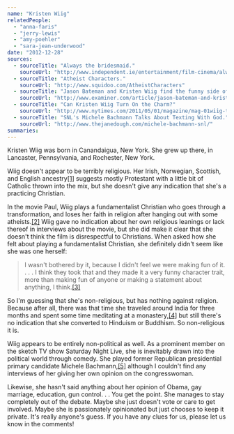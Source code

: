 ```yaml
---
name: "Kristen Wiig"
relatedPeople:
  - "anna-faris"
  - "jerry-lewis"
  - "amy-poehler"
  - "sara-jean-underwood"
date: "2012-12-28"
sources:
  - sourceTitle: "Always the bridesmaid."
    sourceUrl: "http://www.independent.ie/entertainment/film-cinema/always-the-bridesmaid-2677666.html"
  - sourceTitle: "Atheist Characters."
    sourceUrl: "http://www.squidoo.com/AtheistCharacters"
  - sourceTitle: "Jason Bateman and Kristen Wiig find the funny side of fanaticism in 'Paul.'"
    sourceUrl: "http://www.examiner.com/article/jason-bateman-and-kristen-wiig-find-the-funny-side-of-fanaticism-paul"
  - sourceTitle: "Can Kristen Wiig Turn On the Charm?"
    sourceUrl: "http://www.nytimes.com/2011/05/01/magazine/mag-01wiig-t.html?pagewanted=all&_r=0"
  - sourceTitle: "SNL's Michele Bachmann Talks About Texting With God."
    sourceUrl: "http://www.thejanedough.com/michele-bachmann-snl/"
summaries:
---
```


Kristen Wiig was born in Canandaigua, New York. She grew up there, in Lancaster, Pennsylvania, and Rochester, New York.

Wiig doesn't appear to be terribly religious. Her Irish, Norwegian, Scottish, and English ancestry<a class="source-citation" href="#http%3A%2F%2Fwww.independent.ie%2Fentertainment%2Ffilm-cinema%2Falways-the-bridesmaid-2677666.html" title="Always the bridesmaid.">[1]</a> suggests mostly Protestant with a little bit of Catholic thrown into the mix, but she doesn't give any indication that she's a practicing Christian.

In the movie Paul, Wiig plays a fundamentalist Christian who goes through a transformation, and loses her faith in religion after hanging out with some atheists.<a class="source-citation" href="#http%3A%2F%2Fwww.squidoo.com%2FAtheistCharacters" title="Atheist Characters.">[2]</a> Wiig gave no indication about her own religious leanings or lack thereof in interviews about the movie, but she did make it clear that she doesn't think the film is disrespectful to Christians. When asked how she felt about playing a fundamentalist Christian, she definitely didn't seem like she was one herself:

>I wasn't bothered by it, because I didn't feel we were making fun of it. . . . I think they took that and they made it a very funny character trait, more than making fun of anyone or making a statement about anything, I think.<a class="source-citation" href="#http%3A%2F%2Fwww.examiner.com%2Farticle%2Fjason-bateman-and-kristen-wiig-find-the-funny-side-of-fanaticism-paul" title="Jason Bateman and Kristen Wiig find the funny side of fanaticism in &apos;Paul.&apos;">[3]</a>

So I'm guessing that she's non-religious, but has nothing against religion. Because after all, there was that time she traveled around India for three months and spent some time meditating at a monastery,<a class="source-citation" href="#http%3A%2F%2Fwww.nytimes.com%2F2011%2F05%2F01%2Fmagazine%2Fmag-01wiig-t.html%3Fpagewanted%3Dall%26_r%3D0" title="Can Kristen Wiig Turn On the Charm?">[4]</a> but still there's no indication that she converted to Hinduism or Buddhism. So non-religious it is.

Wiig appears to be entirely non-political as well. As a prominent member on the sketch TV show Saturday Night Live, she is inevitably drawn into the political world through comedy. She played former Republican presidential primary candidate Michele Bachmann,<a class="source-citation" href="#http%3A%2F%2Fwww.thejanedough.com%2Fmichele-bachmann-snl%2F" title="SNL&apos;s Michele Bachmann Talks About Texting With God.">[5]</a> although I couldn't find any interviews of her giving her own opinion on the congresswoman.

Likewise, she hasn't said anything about her opinion of Obama, gay marriage, education, gun control. . . You get the point. She manages to stay completely out of the debate. Maybe she just doesn't vote or care to get involved. Maybe she is passionately opinionated but just chooses to keep it private. It's really anyone's guess. If you have any clues for us, please let us know in the comments!